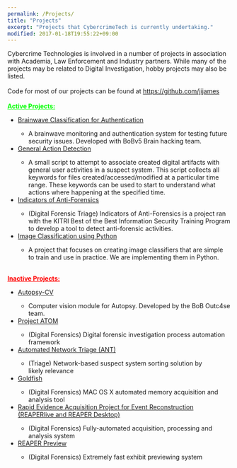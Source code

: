 ```yaml
---
permalink: /Projects/
title: "Projects"
excerpt: "Projects that CybercrimeTech is currently undertaking."
modified: 2017-01-18T19:55:22+09:00
---
```


Cybercrime Technologies is involved in a number of projects in association with Academia, Law Enforcement and Industry partners. While many of the projects may be related to Digital Investigation, hobby projects may also be listed.<br />
<br />
Code for most of our projects can be found at <a href="https://github.com/jijames">https://github.com/jijames</a><br />
<br />
<span style="color: lime;"><u><b>Active Projects:</b></u></span><br />
<ul>
<li><a href="https://github.com/jijames/brainwave-svm-login" target="_blank">Brainwave Classification for Authentication</a></li>
<ul>
<li>A brainwave monitoring and authentication system for testing future security issues. Developed with BoBv5 Brain hacking team.</li>
</ul>
<li><a href="https://github.com/hvva/generalActions" target="_blank">General Action Detection</a></li>
<ul>
<li>A small script to attempt to associate created digital artifacts with general user activities in a suspect system. This script collects all keywords for files created/accessed/modified at a particular time range. These keywords can be used to start to understand what actions where happening at the specified time.</li>
</ul>
<li><a href="https://www.cybercrimetech.com/2014/04/indicators-of-anti-forensics.html">Indicators of Anti-Forensics</a></li>
<ul>
<li>(Digital Forensic Triage) Indicators of Anti-Forensics is a project ran with the KITRI Best of the Best Information Security Training Program to develop a tool to detect anti-forensic activities.</li>
</ul>
<li><a href="https://github.com/hvva/imageClassifiers" target="_blank">Image Classification using Python</a></li>
<ul>
<li>A project that focuses on creating image classifiers that are simple to train and use in practice. We are implementing them in Python.</li>
</ul>
</ul>
<span style="color: lime;"><br /></span>
<span style="color: red;"><u><b>Inactive Projects:</b></u></span><br />
<ul>
<li><a href="https://github.com/hvva/autopsy-CV" target="_blank">Autopsy-CV</a></li>
<ul>
<li>Computer vision module for Autopsy. Developed by the BoB Outc4se team.</li>
</ul>
<li><a href="https://www.cybercrimetech.com/2012/06/project-atom.html">Project ATOM</a></li>
<ul>
<li>(Digital Forensics) Digital forensic investigation process automation framework</li>
</ul>
<li><a href="https://www.cybercrimetech.com/2012/06/automated-network-triage-ant.html">Automated Network Triage (ANT)</a></li>
<ul>
<li>(Triage) Network-based suspect system sorting solution by likely&nbsp;relevance</li>
</ul>
<li><a href="https://cybercrimetech.com/2012/06/goldfish.html">Goldfish</a></li>
<ul>
<li>(Digital Forensics) MAC OS X automated memory acquisition and analysis tool</li>
</ul>
<li><a href="https://www.cybercrimetech.com/2012/05/rapid-evidence-acquisition-project-for.html" target="">Rapid Evidence&nbsp;Acquisition&nbsp;Project for Event Reconstruction (REAPERlive and REAPER Desktop)</a></li>
<ul>
<li>(Digital Forensics) Fully-automated acquisition, processing and analysis system</li>
</ul>
<li><a href="https://www.cybercrimetech.com/2012/05/reaper-preview.html">REAPER Preview</a></li>
<ul>
<li>(Digital Forensics) Extremely fast exhibit previewing system</li>
</ul>
</ul>
<div>
<br /></div>
<div>
<br /></div>

